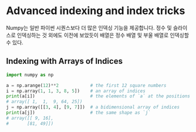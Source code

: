 # <strong> Advanced indexing and index tricks</strong>
Numpy는 일반 파이썬 시퀀스보다 더 많은 인덱싱 기능을 제공합니다. 정수 및 슬라이스로 인덱싱하는 것 외에도 이전에 보았듯이 배열은 정수 배열 및 부울 배열로 인덱싱할 수 있다. 

## <strong> Indexing with Arrays of Indices </strong>

```python 
import numpy as np

a = np.arange(12)**2 			# the first 12 square numbers 
i = np.array(1, 1, 3, 8, 5]) 	# an array of indices 
print(a[i])						# the elements of `a` at the positions `i`
# array([ 1,  1,  9, 64, 25])
j = np.array([[3, 4], [9, 7]])	# a bidimensional array of indices 
print(a[j])						# the same shape as `j`
# array([[ 9, 16],
#       [81, 49]])
```
